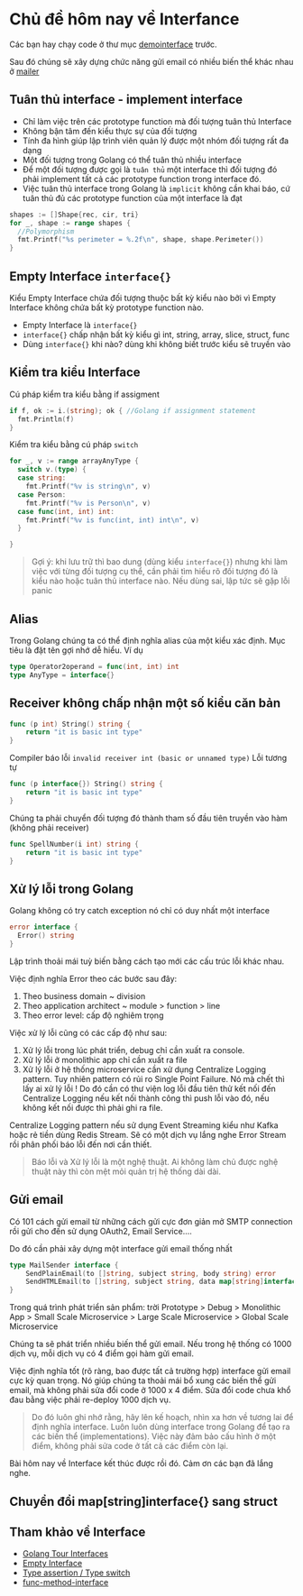 # Chủ đề hôm nay về Interfance

Các bạn hay chạy code ở thư mục [demointerface](demointerface) trước.

Sau đó chúng sẽ xây dựng chức năng gửi email có nhiều biến thể khác nhau ở [mailer](mailer)

## Tuân thủ interface - implement interface

- Chỉ làm việc trên các prototype function mà đối tượng tuân thủ Interface
- Không bận tâm đến kiểu thực sự của đối tượng
- Tính đa hình giúp lập trình viên quản lý được một nhóm đối tượng rất đa dạng
- Một đối tượng trong Golang có thể tuân thủ nhiều interface
- Để một đối tượng được gọi là `tuân thủ` một interface thì đối tượng đó phải implement tất cả các prototype function trong interface đó.
- Việc tuân thủ interface trong Golang là `implicit` không cần khai báo, cứ tuân thủ đủ các prototype function của một interface là đạt
```go
shapes := []Shape{rec, cir, tri}
for _, shape := range shapes {
  //Polymorphism
  fmt.Printf("%s perimeter = %.2f\n", shape, shape.Perimeter())
}
```
## Empty Interface `interface{}`

Kiểu Empty Interface chứa đối tượng thuộc bất kỳ kiểu nào bởi vì Empty Interface không chứa bất kỳ prototype function nào.

- Empty Interface là `interface{}`
- `interface{}` chấp nhận bất kỳ kiểu gì int, string, array, slice, struct, func
- Dùng `interface{}` khi nào? dùng khi không biết trước kiểu sẽ truyền vào

## Kiểm tra kiểu Interface
Cú pháp kiểm tra kiểu bằng if assigment

```go
if f, ok := i.(string); ok { //Golang if assignment statement
  fmt.Println(f)
}
```

Kiểm tra kiểu bằng cú pháp `switch`
```go
for _, v := range arrayAnyType {
  switch v.(type) {
  case string:
    fmt.Printf("%v is string\n", v)
  case Person:
    fmt.Printf("%v is Person\n", v)
  case func(int, int) int:
    fmt.Printf("%v is func(int, int) int\n", v)
  }

}
```
> Gợi ý: khi lưu trữ thì bao dung (dùng kiểu `interface{}`) nhưng khi làm việc với từng đối tượng cụ thể, cần phải tìm hiểu rõ đối tượng đó là kiểu nào hoặc tuân thủ interface nào. Nếu dùng sai, lập tức sẽ gặp lỗi panic

## Alias 

Trong Golang chúng ta có thể định nghĩa alias của một kiểu xác định. Mục tiêu là đặt tên gợi nhớ dễ hiểu. Ví dụ
```go
type Operator2operand = func(int, int) int
type AnyType = interface{}
```

## Receiver không chấp nhận một số kiểu căn bản
```go
func (p int) String() string {
	return "it is basic int type"
}
```
Compiler báo lỗi `invalid receiver int (basic or unnamed type)`
Lỗi tương tự
```go
func (p interface{}) String() string {
	return "it is basic int type"
}
```
Chúng ta phải chuyển đối tượng đó thành tham số đầu tiên truyền vào hàm (không phải receiver)
```go
func SpellNumber(i int) string {
	return "it is basic int type"
}
```

## Xử lý lỗi trong Golang
Golang không có try catch exception nó chỉ có duy nhất một interface

```go
error interface {
  Error() string
}
```

Lập trình thoải mái tuỳ biến bằng cách tạo mới các cấu trúc lỗi khác nhau.

Việc định nghĩa Error theo các bước sau đây:
1. Theo business domain ~ division
2. Theo application architect ~ module > function > line
3. Theo error level: cấp độ nghiêm trọng

Việc xử lý lỗi cũng có các cấp độ như sau:
1. Xử lý lỗi trong lúc phát triển, debug chỉ cần xuất ra console.
2. Xử lý lỗi ở monolithic app chỉ cần xuất ra file
3. Xử lý lỗi ở hệ thống microservice cần xử dụng Centralize Logging pattern. Tuy nhiên pattern có rủi ro Single Point Failure. Nó mà chết thì lấy ai xử lý lỗi !
Do đó cần có thư viện log lỗi đầu tiên thử kết nối đến Centralize Logging nếu kết nối thành công thì push lỗi vào đó, nếu không kết nối được thì phải ghi ra file.

Centralize Logging pattern nếu sử dụng Event Streaming kiểu như Kafka hoặc rẻ tiền dùng Redis Stream.
Sẽ có một dịch vụ lắng nghe Error Stream rồi phân phối báo lỗi đến nơi cần thiết.

> Báo lỗi và Xử lý lỗi là một nghệ thuật. Ai không làm chủ được nghệ thuật này thì còn mệt mỏi quản trị hệ thống dài dài.

## Gửi email

Có 101 cách gửi email từ những cách gửi cực đơn giản mở SMTP connection rồi gửi cho đến sử dụng OAuth2, Email Service....

Do đó cần phải xây dựng một interface gửi email thống nhất
```go
type MailSender interface {
	SendPlainEmail(to []string, subject string, body string) error
	SendHTMLEmail(to []string, subject string, data map[string]interface{}, layout ...string) error
}
```

Trong quá trình phát triển sản phẩm: trời
Prototype > Debug > Monolithic App > Small Scale Microservice > Large Scale Microservice > Global Scale Microservice

Chúng ta sẽ phát triển nhiều biến thể gửi email. Nếu trong hệ thống có 1000 dịch vụ, mỗi dịch vụ có 4 điểm gọi hàm gửi email.

Việc định nghĩa tốt (rõ ràng, bao được tất cả trường hợp) interface gửi email cực kỳ quan trọng. Nó giúp chúng ta thoải mái bổ xung các biến thể gửi email, mà không phải sửa đổi code ở 1000 x 4 điểm. Sửa đổi code chưa khổ đau bằng việc phải re-deploy 1000 dịch vụ.

> Do đó luôn ghi nhớ rằng, hãy lên kế hoạch, nhìn xa hơn về tương lai để định nghĩa interface. Luôn luôn dùng interface trong Golang để tạo ra các biến thể (implementations). Việc này đảm bảo cấu hình ở một điểm, không phải sửa code ở tất cả các điểm còn lại.


Bài hôm nay về Interface kết thúc được rồi đó.
Cảm ơn các bạn đã lắng nghe.



## Chuyển đổi map[string]interface{} sang struct

## Tham khảo về Interface
- [Golang Tour Interfaces](https://tour.golang.org/methods/9)
- [Empty Interface](https://tour.golang.org/methods/14)
- [Type assertion / Type switch](https://golangbot.com/interfaces-part-1/)
- [func-method-interface](https://github.com/zalopay-oss/go-advanced/blob/master/ch1-basic/ch1-04-func-method-interface.md)